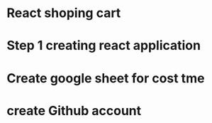 # React shoping cart

# Step 1 creating react application

# Create google sheet for cost tme

# create Github account
